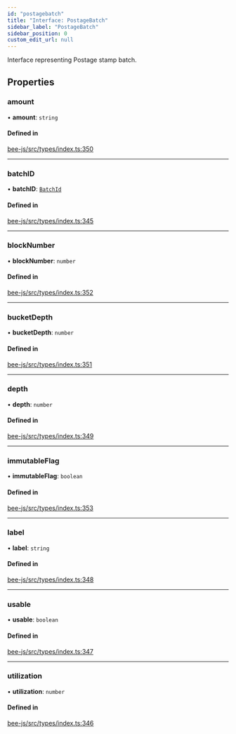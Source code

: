 ```yaml
---
id: "postagebatch"
title: "Interface: PostageBatch"
sidebar_label: "PostageBatch"
sidebar_position: 0
custom_edit_url: null
---
```


Interface representing Postage stamp batch.

## Properties

### amount

• **amount**: `string`

#### Defined in

[bee-js/src/types/index.ts:350](https://github.com/ethersphere/bee-js/blob/0e69ca1/src/types/index.ts#L350)

___

### batchID

• **batchID**: [`BatchId`](../types/batchid.md)

#### Defined in

[bee-js/src/types/index.ts:345](https://github.com/ethersphere/bee-js/blob/0e69ca1/src/types/index.ts#L345)

___

### blockNumber

• **blockNumber**: `number`

#### Defined in

[bee-js/src/types/index.ts:352](https://github.com/ethersphere/bee-js/blob/0e69ca1/src/types/index.ts#L352)

___

### bucketDepth

• **bucketDepth**: `number`

#### Defined in

[bee-js/src/types/index.ts:351](https://github.com/ethersphere/bee-js/blob/0e69ca1/src/types/index.ts#L351)

___

### depth

• **depth**: `number`

#### Defined in

[bee-js/src/types/index.ts:349](https://github.com/ethersphere/bee-js/blob/0e69ca1/src/types/index.ts#L349)

___

### immutableFlag

• **immutableFlag**: `boolean`

#### Defined in

[bee-js/src/types/index.ts:353](https://github.com/ethersphere/bee-js/blob/0e69ca1/src/types/index.ts#L353)

___

### label

• **label**: `string`

#### Defined in

[bee-js/src/types/index.ts:348](https://github.com/ethersphere/bee-js/blob/0e69ca1/src/types/index.ts#L348)

___

### usable

• **usable**: `boolean`

#### Defined in

[bee-js/src/types/index.ts:347](https://github.com/ethersphere/bee-js/blob/0e69ca1/src/types/index.ts#L347)

___

### utilization

• **utilization**: `number`

#### Defined in

[bee-js/src/types/index.ts:346](https://github.com/ethersphere/bee-js/blob/0e69ca1/src/types/index.ts#L346)
